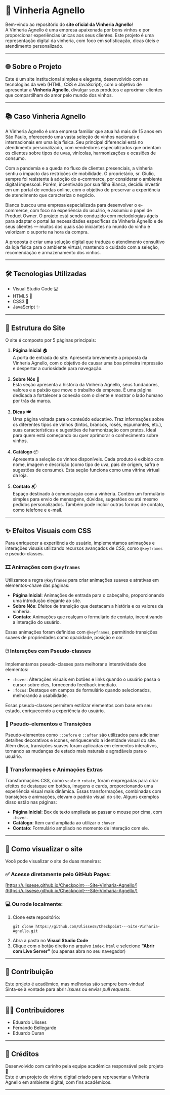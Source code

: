 <h1>🍷 Vinheria Agnello</h1>

<p>Bem-vindo ao repositório do <strong>site oficial da Vinheria Agnello</strong>!<br>
A Vinheria Agnello é uma empresa apaixonada por bons vinhos e por proporcionar experiências únicas aos seus clientes. 
Este projeto é uma representação digital da vinheria, com foco em sofisticação, 
dicas úteis e atendimento personalizado.</p>
<hr>

<h2>🌐 Sobre o Projeto</h2>

<p>Este é um site institucional simples e elegante, desenvolvido com as tecnologias da web 
(HTML, CSS e JavaScript), com o objetivo de apresentar a <strong>Vinheria Agnello</strong>, 
divulgar seus produtos e aproximar clientes que compartilham do amor pelo mundo dos vinhos.</p>
<hr>

<h2>📚 Caso Vinheria Agnello</h2>

<p>
A Vinheria Agnello é uma empresa familiar que atua há mais de 15 anos em São Paulo, oferecendo uma vasta seleção de vinhos nacionais e internacionais em uma loja física. Seu principal diferencial está no atendimento personalizado, com vendedores especializados que orientam os clientes sobre tipos de uvas, vinícolas, harmonizações e ocasiões de consumo.
</p>

<p>
Com a pandemia e a queda no fluxo de clientes presenciais, a vinheria sentiu o impacto das restrições de mobilidade. O proprietário, sr. Giulio, sempre foi resistente à adoção do e-commerce, por considerar o ambiente digital impessoal. Porém, incentivado por sua filha Bianca, decidiu investir em um portal de vendas online, com o objetivo de preservar a experiência de atendimento que caracteriza o negócio.
</p>

<p>
Bianca buscou uma empresa especializada para desenvolver o e-commerce, com foco na experiência do usuário, e assumiu o papel de Product Owner. O projeto está sendo conduzido com metodologias ágeis para adaptar o portal às necessidades específicas da Vinheria Agnello e de seus clientes — muitos dos quais são iniciantes no mundo do vinho e valorizam o suporte na hora da compra.
</p>

<p>
A proposta é criar uma solução digital que traduza o atendimento consultivo da loja física para o ambiente virtual, mantendo o cuidado com a seleção, recomendação e armazenamento dos vinhos.
</p>

<hr>

<h2>🛠️ Tecnologias Utilizadas</h2>
<ul>
  <li>Visual Studio Code 💻</li>
  <li>HTML5 📄</li>
  <li>CSS3 🎨</li>
  <li>JavaScript ✨</li>
</ul>

<hr>

<h2>📄 Estrutura do Site</h2>

<p>O site é composto por 5 páginas principais:</p>

<ol>
  <li><strong>Página Inicial</strong> 🏠<br>
      A porta de entrada do site. Apresenta brevemente a proposta da Vinheria Agnello, com o objetivo de causar uma boa primeira 
      impressão e despertar a curiosidade para navegação.</li><br>

  <li><strong>Sobre Nós</strong> 🍇<br>
      Esta seção apresenta a história da Vinheria Agnello, seus fundadores, valores e a paixão que move o trabalho da empresa. 
      É uma página dedicada a fortalecer a conexão com o cliente e mostrar o lado humano por trás da marca.</li><br>

  <li><strong>Dicas</strong> 🍽️<br>
      Uma página voltada para o conteúdo educativo. Traz informações sobre os diferentes tipos de vinhos 
      (tintos, brancos, rosés, espumantes, etc.), suas características e sugestões de harmonização com pratos. 
      Ideal para quem está começando ou quer aprimorar o conhecimento sobre vinhos.</li><br>

  <li><strong>Catálogo</strong> 📦<br>
      Apresenta a seleção de vinhos disponíveis. Cada produto é exibido com nome, imagem e descrição 
      (como tipo de uva, país de origem, safra e sugestões de consumo). Esta seção funciona como uma vitrine virtual da loja.</li><br>

  <li><strong>Contato</strong> 📬<br>
      Espaço destinado à comunicação com a vinheria. Contém um formulário simples para envio de mensagens, dúvidas, 
      sugestões ou até mesmo pedidos personalizados. Também pode incluir outras formas de contato, como telefone e e-mail.</li>
</ol>

<hr>

<h2>✨ Efeitos Visuais com CSS</h2>

<p>Para enriquecer a experiência do usuário, implementamos animações e interações visuais utilizando recursos avançados de CSS, como <code>@keyframes</code> e pseudo-classes.</p>

<h3>🎞️ Animações com <code>@keyframes</code></h3>

<p>Utilizamos a regra <code>@keyframes</code> para criar animações suaves e atrativas em elementos-chave das páginas:</p>
<ul>
  <li><strong>Página Inicial</strong>: Animações de entrada para o cabeçalho, proporcionando uma introdução elegante ao site.</li>
  <li><strong>Sobre Nós</strong>: Efeitos de transição que destacam a história e os valores da vinheria.</li>
  <li><strong>Contato</strong>: Animações que realçam o formulário de contato, incentivando a interação do usuário.</li>
</ul>

<p>Essas animações foram definidas com <code>@keyframes</code>, permitindo transições suaves de propriedades como opacidade, posição e cor.</p>

<h3>🖱️ Interações com Pseudo-classes</h3>

<p>Implementamos pseudo-classes para melhorar a interatividade dos elementos:</p>
<ul>
  <li><code>:hover</code>: Alterações visuais em botões e links quando o usuário passa o cursor sobre eles, fornecendo feedback imediato.</li>
  <li><code>:focus</code>: Destaque em campos de formulário quando selecionados, melhorando a usabilidade.</li>
</ul>

<p>Essas pseudo-classes permitem estilizar elementos com base em seu estado, enriquecendo a experiência do usuário.</p>

<h3>🎨 Pseudo-elementos e Transições</h3>

<p>Pseudo-elementos como <code>::before</code> e <code>::after</code> são utilizados para adicionar detalhes decorativos e ícones, enriquecendo a identidade visual do site. Além disso, transições suaves foram aplicadas em elementos interativos, tornando as mudanças de estado mais naturais e agradáveis para o usuário.</p>

<h3>🔄 Transformações e Animações Extras</h3>

<p>Transformações CSS, como <code>scale</code> e <code>rotate</code>, foram empregadas para criar efeitos de destaque em botões, imagens e cards, proporcionando uma experiência visual mais dinâmica. Essas transformações, combinadas com transições e animações, elevam o padrão visual do site. Alguns exemplos disso estão nas páginas:</p>

<ul>
  <li><strong>Página Inicial</strong>: Box de texto ampliada ao passar o mouse por cima, com <code>:hover</code>.</li>
  <li><strong>Catálogo</strong>: Item card ampliada ao utilizar o <code>:hover</code></li>
  <li><strong>Contato</strong>: Formulário ampliado no momento de interação com ele.</li>
</ul>

<hr>

<h2>🚀 Como visualizar o site</h2>

Você pode visualizar o site de duas maneiras:

### ✅ Acesse diretamente pelo GitHub Pages:
[https://ulissese.github.io/Checkpoint---Site-Vinharia-Agnello/](https://ulissese.github.io/Checkpoint---Site-Vinharia-Agnello/)

### 💻 Ou rode localmente:

<ol>
  <li>Clone este repositório:
    <pre><code>git clone https://github.com/UlissesE/Checkpoint---Site-Vinharia-Agnello.git</code></pre>
  </li>
  <li>Abra a pasta no <strong>Visual Studio Code</strong></li>
  <li>Clique com o botão direito no arquivo <code>index.html</code> e selecione <strong>"Abrir com Live Server"</strong> (ou apenas abra no seu navegador)</li>
</ol>

<hr>

<h2>🤝 Contribuição</h2>

<p>Este projeto é acadêmico, mas melhorias são sempre bem-vindas!<br>
Sinta-se à vontade para abrir <em>issues</em> ou enviar <em>pull requests</em>.</p>

<hr>

<h2>👨‍💻 Contribuidores</h2>

<ul>
  <li>Eduardo Ulisses</li>
  <li>Fernando Bellegarde</li>
  <li>Eduardo Duran</li>
</ul>

<hr>

<h2>📢 Créditos</h2>

<p>Desenvolvido com carinho pela equipe acadêmica responsável pelo projeto 💜<br>
Este é um projeto de vitrine digital criado para representar a Vinheria Agnello em ambiente digital, com fins acadêmicos.</p>

<hr>
